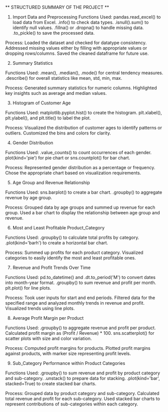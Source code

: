 ** STRUCTURED SUMMARY OF THE PROJECT ** 


1. Import Data and Preprocessing
Functions Used:
pandas.read_excel() to load data from Excel.
.info() to check data types.
.isnull().sum() to identify null values.
.fillna() or .dropna() to handle missing data.
.to_pickle() to save the processed data.

Process:
Loaded the dataset and checked for datatype consistency.
Addressed missing values either by filling with appropriate values or dropping rows/columns.
Saved the cleaned dataframe for future use.

2. Summary Statistics

Functions Used:
.mean(), .median(), .mode() for central tendency measures.
.describe() for overall statistics like mean, std, min, max.

Process:
Generated summary statistics for numeric columns.
Highlighted key insights such as average and median values.

3. Histogram of Customer Age

Functions Used:
matplotlib.pyplot.hist() to create the histogram.
plt.xlabel(), plt.ylabel(), and plt.title() to label the plot.

Process:
Visualized the distribution of customer ages to identify patterns or outliers.
Customized the bins and colors for clarity.

4. Gender Distribution

Functions Used:
.value_counts() to count occurrences of each gender.
plot(kind='pie') for pie chart or sns.countplot() for bar chart.

Process:
Represented gender distribution as a percentage or frequency.
Chose the appropriate chart based on visualization requirements.

5. Age Group and Revenue Relationship

Functions Used:
sns.barplot() to create a bar chart.
.groupby() to aggregate revenue by age group.

Process:
Grouped data by age groups and summed up revenue for each group.
Used a bar chart to display the relationship between age group and revenue.

6. Most and Least Profitable Product_Category

Functions Used:
.groupby() to calculate total profits by category.
.plot(kind='barh') to create a horizontal bar chart.

Process:
Summed up profits for each product category.
Visualized categories to easily identify the most and least profitable ones.

7. Revenue and Profit Trends Over Time

Functions Used:
pd.to_datetime() and .dt.to_period('M') to convert dates into month-year format.
.groupby() to sum revenue and profit per month.
plt.plot() for line plots.

Process:
Took user inputs for start and end periods.
Filtered data for the specified range and analyzed monthly trends in revenue and profit.
Visualized trends using line plots.

8. Average Profit Margin per Product

Functions Used:
.groupby() to aggregate revenue and profit per product.
Calculated profit margin as (Profit / Revenue) * 100.
sns.scatterplot() for scatter plots with size and color variation.

Process:
Computed profit margins for products.
Plotted profit margins against products, with marker size representing profit levels.

9. Sub_Category Performance within Product Categories

Functions Used:
.groupby() to sum revenue and profit by product category and sub-category.
.unstack() to prepare data for stacking.
.plot(kind='bar', stacked=True) to create stacked bar charts.

Process:
Grouped data by product category and sub-category.
Calculated total revenue and profit for each sub-category.
Used stacked bar charts to represent contributions of sub-categories within each category.


